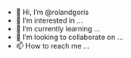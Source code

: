 - 👋 Hi, I’m @rolandgoris
- 👀 I’m interested in ...
- 🌱 I’m currently learning ...
- 💞️ I’m looking to collaborate on ...
- 📫 How to reach me ...

<!---
rolandgoris/rolandgoris is a ✨ special ✨ repository because its `README.md` (this file) appears on your GitHub profile.
You can click the Preview link to take a look at your changes.
--->
